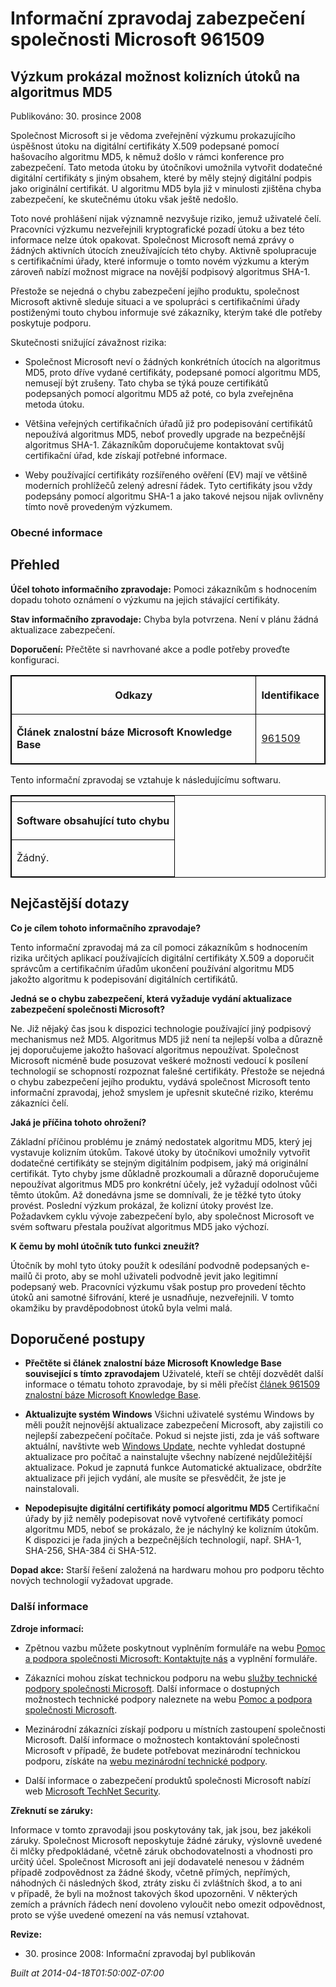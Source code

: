 ﻿---
Title: Informační zpravodaj zabezpečení společnosti Microsoft 961509

TOCTitle: 961509

ms:assetid: 961509

ms:mtpsurl: https://technet.microsoft.com/cs-CZ/library/961509(v=Security.10)

ms:contentKeyID: 61223591

---

 

# Informační zpravodaj zabezpečení společnosti Microsoft 961509 #

## Výzkum prokázal možnost kolizních útoků na algoritmus MD5 ##

Publikováno: 30. prosince 2008

Společnost Microsoft si je vědoma zveřejnění výzkumu prokazujícího úspěšnost útoku na digitální certifikáty X.509 podepsané pomocí hašovacího algoritmu MD5, k němuž došlo v rámci konference pro zabezpečení. Tato metoda útoku by útočníkovi umožnila vytvořit dodatečné digitální certifikáty s jiným obsahem, které by měly stejný digitální podpis jako originální certifikát. U algoritmu MD5 byla již v minulosti zjištěna chyba zabezpečení, ke skutečnému útoku však ještě nedošlo.

Toto nové prohlášení nijak významně nezvyšuje riziko, jemuž uživatelé čelí. Pracovníci výzkumu nezveřejnili kryptografické pozadí útoku a bez této informace nelze útok opakovat. Společnost Microsoft nemá zprávy o žádných aktivních útocích zneužívajících této chyby. Aktivně spolupracuje s certifikačními úřady, které informuje o tomto novém výzkumu a kterým zároveň nabízí možnost migrace na novější podpisový algoritmus SHA-1.

Přestože se nejedná o chybu zabezpečení jejího produktu, společnost Microsoft aktivně sleduje situaci a ve spolupráci s certifikačními úřady postiženými touto chybou informuje své zákazníky, kterým také dle potřeby poskytuje podporu.

Skutečnosti snižující závažnost rizika:

* Společnost Microsoft neví o žádných konkrétních útocích na algoritmus MD5, proto dříve vydané certifikáty, podepsané pomocí algoritmu MD5, nemusejí být zrušeny. Tato chyba se týká pouze certifikátů podepsaných pomocí algoritmu MD5 až poté, co byla zveřejněna metoda útoku.

* Většina veřejných certifikačních úřadů již pro podepisování certifikátů nepoužívá algoritmus MD5, neboť provedly upgrade na bezpečnější algoritmus SHA-1. Zákazníkům doporučujeme kontaktovat svůj certifikační úřad, kde získají potřebné informace.

* Weby používající certifikáty rozšířeného ověření (EV) mají ve většině moderních prohlížečů zelený adresní řádek. Tyto certifikáty jsou vždy podepsány pomocí algoritmu SHA-1 a jako takové nejsou nijak ovlivněny tímto nově provedeným výzkumem.

### Obecné informace ###

## Přehled ##

**Účel tohoto informačního zpravodaje:** Pomoci zákazníkům s hodnocením dopadu tohoto oznámení o výzkumu na jejich stávající certifikáty.

**Stav informačního zpravodaje:** Chyba byla potvrzena. Není v plánu žádná aktualizace zabezpečení.

**Doporučení:** Přečtěte si navrhované akce a podle potřeby proveďte konfiguraci.

<p></p>
<table style="border:1px solid black;">

<tr style="border:1px solid black;">

<th style="border:1px solid black;">

Odkazy
</th>
<th style="border:1px solid black;">

Identifikace
</th></tr>
<tr style="border:1px solid black;">

<td style="border:1px solid black;">

**Článek znalostní báze Microsoft Knowledge Base**
</td>
<td style="border:1px solid black;">

[961509](http://support.microsoft.com/kb/961509/cs)
</td></tr>
</table>
<p></p>

Tento informační zpravodaj se vztahuje k následujícímu softwaru.

<p></p>
<table style="border:1px solid black;">

<tr style="border:1px solid black;">

<th style="border:1px solid black;">

</th></tr>
<tr style="border:1px solid black;">

<th style="border:1px solid black;" colspan="1">

Software obsahující tuto chybu
</th></tr>
<tr style="border:1px solid black;">

<td style="border:1px solid black;">

Žádný.
</td></tr>
</table>
<p></p>

## Nejčastější dotazy ##

**Co je cílem tohoto informačního zpravodaje?**

Tento informační zpravodaj má za cíl pomoci zákazníkům s hodnocením rizika určitých aplikací používajících digitální certifikáty X.509 a doporučit správcům a certifikačním úřadům ukončení používání algoritmu MD5 jakožto algoritmu k podepisování digitálních certifikátů.

**Jedná se o chybu zabezpečení, která vyžaduje vydání aktualizace zabezpečení společnosti Microsoft?**

Ne. Již nějaký čas jsou k dispozici technologie používající jiný podpisový mechanismus než MD5. Algoritmus MD5 již není ta nejlepší volba a důrazně jej doporučujeme jakožto hašovací algoritmus nepoužívat. Společnost Microsoft nicméně bude posuzovat veškeré možnosti vedoucí k posílení technologií se schopností rozpoznat falešné certifikáty. Přestože se nejedná o chybu zabezpečení jejího produktu, vydává společnost Microsoft tento informační zpravodaj, jehož smyslem je upřesnit skutečné riziko, kterému zákazníci čelí.

**Jaká je příčina tohoto ohrožení?**

Základní příčinou problému je známý nedostatek algoritmu MD5, který jej vystavuje kolizním útokům. Takové útoky by útočníkovi umožnily vytvořit dodatečné certifikáty se stejným digitálním podpisem, jaký má originální certifikát. Tyto chyby jsme důkladně prozkoumali a důrazně doporučujeme nepoužívat algoritmus MD5 pro konkrétní účely, jež vyžadují odolnost vůči těmto útokům. Až donedávna jsme se domnívali, že je těžké tyto útoky provést. Poslední výzkum prokázal, že kolizní útoky provést lze. Požadavkem cyklu vývoje zabezpečení bylo, aby společnost Microsoft ve svém softwaru přestala používat algoritmus MD5 jako výchozí.

**K čemu by mohl útočník tuto funkci zneužít?**

Útočník by mohl tyto útoky použít k odesílání podvodně podepsaných e-mailů či proto, aby se mohl uživateli podvodně jevit jako legitimní podepsaný web. Pracovníci výzkumu však postup pro provedení těchto útoků ani samotné šifrování, které je usnadňuje, nezveřejnili. V tomto okamžiku by pravděpodobnost útoků byla velmi malá.

## Doporučené postupy ##

* **Přečtěte si článek znalostní báze Microsoft Knowledge Base související s tímto zpravodajem**
Uživatelé, kteří se chtějí dozvědět další informace o tématu tohoto zpravodaje, by si měli přečíst [článek 961509 znalostní báze Microsoft Knowledge Base](http://support.microsoft.com/kb/961509/cs).

* **Aktualizujte systém Windows**
Všichni uživatelé systému Windows by měli použít nejnovější aktualizace zabezpečení Microsoft, aby zajistili co nejlepší zabezpečení počítače. Pokud si nejste jisti, zda je váš software aktuální, navštivte web [Windows Update](http://windowsupdate.microsoft.com/), nechte vyhledat dostupné aktualizace pro počítač a nainstalujte všechny nabízené nejdůležitější aktualizace. Pokud je zapnutá funkce Automatické aktualizace, obdržíte aktualizace při jejich vydání, ale musíte se přesvědčit, že jste je nainstalovali.

* **Nepodepisujte digitální certifikáty pomocí algoritmu MD5**
Certifikační úřady by již neměly podepisovat nově vytvořené certifikáty pomocí algoritmu MD5, neboť se prokázalo, že je náchylný ke kolizním útokům. K dispozici je řada jiných a bezpečnějších technologií, např. SHA-1, SHA-256, SHA-384 či SHA-512.

**Dopad akce:** Starší řešení založená na hardwaru mohou pro podporu těchto nových technologií vyžadovat upgrade.

### Další informace ###

**Zdroje informací:**

* Zpětnou vazbu můžete poskytnout vyplněním formuláře na webu [Pomoc a podpora společnosti Microsoft: Kontaktujte nás](https://support.microsoft.com/common/survey.aspx?scid=sw;en;1257&amp;amp;showpage=1&amp;amp;ws=technet&amp;amp;sd=tech) a vyplnění formuláře.

* Zákazníci mohou získat technickou podporu na webu [služby technické podpory společnosti Microsoft](http://go.microsoft.com/fwlink/?linkid=21131). Další informace o dostupných možnostech technické podpory naleznete na webu [Pomoc a podpora společnosti Microsoft](http://support.microsoft.com/?ln=cs).

* Mezinárodní zákazníci získají podporu u místních zastoupení společnosti Microsoft. Další informace o možnostech kontaktování společnosti Microsoft v případě, že budete potřebovat mezinárodní technickou podporu, získáte na [webu mezinárodní technické podpory](http://go.microsoft.com/fwlink/?linkid=21155).

* Další informace o zabezpečení produktů společnosti Microsoft nabízí web [Microsoft TechNet Security](http://go.microsoft.com/fwlink/?linkid=21132).

**Zřeknutí se záruky:**

Informace v tomto zpravodaji jsou poskytovány tak, jak jsou, bez jakékoli záruky. Společnost Microsoft neposkytuje žádné záruky, výslovně uvedené či mlčky předpokládané, včetně záruk obchodovatelnosti a vhodnosti pro určitý účel. Společnost Microsoft ani její dodavatelé nenesou v žádném případě zodpovědnost za žádné škody, včetně přímých, nepřímých, náhodných či následných škod, ztráty zisku či zvláštních škod, a to ani v případě, že byli na možnost takových škod upozorněni. V některých zemích a právních řádech není dovoleno vyloučit nebo omezit odpovědnost, proto se výše uvedené omezení na vás nemusí vztahovat.

**Revize:**

* <p>30. prosince 2008: Informační zpravodaj byl publikován</p>

*Built at 2014-04-18T01:50:00Z-07:00*



